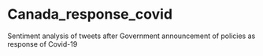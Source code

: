 # Canada_response_covid
Sentiment analysis of tweets after Government announcement of policies as response of Covid-19
